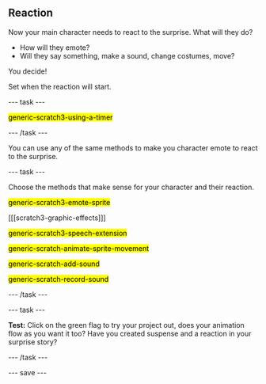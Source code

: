 ## Reaction

Now your main character needs to react to the surprise. What will they do? 
- How will they emote? 
- Will they say something, make a sound, change costumes, move? 

You decide!

Set when the reaction will start. 

--- task ---

<mark>generic-scratch3-using-a-timer</mark>

--- /task ---

You can use any of the same methods to make you character emote to react to the surprise.

--- task ---

Choose the methods that make sense for your character and their reaction. 

<mark>generic-scratch3-emote-sprite</mark>

[[[scratch3-graphic-effects]]]

<mark>generic-scratch3-speech-extension</mark>

<mark>generic-scratch-animate-sprite-movement</mark>

<mark>generic-scratch-add-sound</mark>

<mark>generic-scratch-record-sound</mark>

--- /task ---

--- task ---

**Test:** Click on the green flag to try your project out, does your animation flow as you want it too? Have you created suspense and a reaction in your surprise story? 

--- /task ---

--- save ---